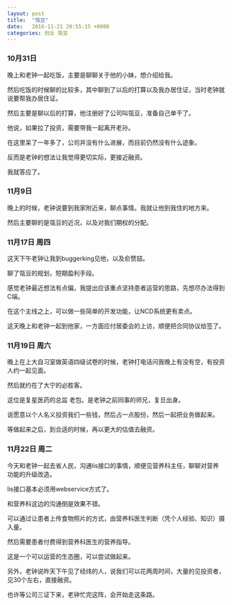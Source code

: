 ```yaml
---
layout: post
title:  "瓴豆"
date:   2016-11-21 20:55:15 +0800
categories: 创业 瓴豆
---
```


### 10月31日
晚上和老钟一起吃饭，主要是聊聊关于他的小妹，想介绍给我。

然后吃饭的时候聊的比较多，其中聊到了以后的打算以及我办居住证，当时老钟就说要帮我办居住证。

然后主要是聊以后的打算，他注册好了公司叫瓴豆，准备自己单干了。

他说，如果拉了投资，需要带我一起离开老孙。

在这里呆了一年多了，公司并没有什么进展，而目前仍然没有什么迹象。

反而是老钟的想法让我觉得更切实际，更接近融资。

我就答应了。

### 11月9日

晚上的时候，老钟说要到我家附近来，聊点事情。我就让他到我住的地方来。

然后主要聊的是瓴豆的近况，以及对我们期权的分配。

### 11月17日 周四

这天下午老钟让我到buggerking见他，以及俞赞喆。

聊了瓴豆的规划，短期盈利手段。

感觉老钟最近想法有点偏，我提出应该重点坚持患者运营的思路，先想尽办法得到C端。

在这个主线之上，可以做一些简单的开发功能，让NCD系统更有卖点。

这天晚上和老钟一起到他家，一方面应付居委会的上访，顺便把合同协议给签了。

### 11月19日 周六

晚上在上大自习室做英语四级试卷的时候，老钟打电话问我晚上有没有空，有投资人约一起见面。

然后就约在了大宁的必胜客。

这位是复星医药的总监 老包。是老钟之前同事的师兄，复旦出身。

说愿意以个人名义投资我们一些钱，然后占一点股份，然后一起把业务做起来。

等做起来之后，到合适的时候，再以更大的估值去融资。

### 11月22日 周二

今天和老钟一起去省人民，沟通lis接口的事情，顺便见营养科主任，聊聊对营养功能的升级改造。

lis接口基本必须用webservice方式了。

和营养科这边的沟通倒是效果不错。

可以通过让患者上传食物照片的方式，由营养科医生判断（凭个人经验、知识）摄入量。

然后需要患者付费得到营养科医生的营养指导。

这是一个可以运营的生态圈，可以尝试做起来。

另外，老钟说昨天下午见了经纬的人，说我们可以花两周时间，大量的见投资者，见30个左右，直接融资。

也许等公司三证下来，老钟忙完这阵，会开始走这条路。
